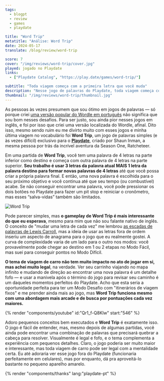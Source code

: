 ```yaml
---
tags:
  - blogpt
  - review
  - games
  - playdate

title: "Word Trip"
metatitle: "Análise: Word Trip"
date: 2024-05-17
translate: /blog/review/word-trip

score: 7
cover: "/img/reviews/word-trip/cover.jpg"
played: jogado no Playdate
links:
  - ["Playdate Catalog", "https://play.date/games/word-trip/"]

subtitle: "Toda viagem começa com a primeira letra que você muda"
description: "Nesse jogo de palavras do Playdate, toda viagem começa com a primeira letra que você muda. E com um pit stop logo depois, claro."
thumbnail: "/img/reviews/word-trip/thumbnail.jpg"
---
```


As pessoas às vezes presumem que sou ótimo em jogos de palavras — só porque criei [uma versão popular do Wordle em português](https://www.gabtoschi.com/letreco/) não significa que sou bom nesses desafios. Para ser justo, sou ainda pior nesses jogos em inglês, e foi por isso que criei uma versão localizada do Wordle, afinal. Dito isso, mesmo sendo ruim eu me divirto muito com esses jogos e minha última viagem no vocabulário foi **Word Trip**, um jogo de palavras simples (e às vezes difícil) exclusivo para o [**Playdate**](/pt/blog/playdate-analise-completa), criado por Shaun Inman, a mesma pessoa por trás da incrível aventura da Season One, Ratcheteer.

Em uma partida de **Word Trip**, você tem uma palavra de 4 letras na parte inferior como destino e começa com outra palavra de 4 letras na parte superior. **Seu trabalho é usar 3 letras da palavra atual MAIS 1 letra da palavra destino para formar novas palavras de 4 letras** até que você possa criar a própria palavra final. E então, uma nova palavra é escolhida para o seu próximo objetivo e você continua até que seu tempo (ou combustível) acabe. Se não conseguir encontrar uma palavra, você pode pressionar os dois botões no Playdate para fazer um pit stop e reiniciar o cronômetro, mas esses “salva-vidas” também são limitados.

![Word Trip](/img/reviews/word-trip/wordtrip.gif)

Pode parecer simples, mas **o gameplay de Word Trip é mais interessante do que eu esperava**, mesmo para mim que não sou falante nativo de inglês. O conceito de "mudar uma letra de cada vez" me lembrou [as escadas de palavras de Lewis Carroll](https://pt.wikipedia.org/wiki/Escada_de_palavras), mas a ideia de usar as letras fora de ordem inseriu um aspecto de anagrama para o jogo que eu realmente gostei. A curva de complexidade varia de um lado para o outro nos modos: você provavelmente pode chegar ao destino em 1 ou 2 etapas no Modo Fácil, mas suei para conseguir pontos no Modo Difícil.

**O tema de viagem de carro não tem muito impacto no ato de jogar em si, mas achei muito legal**, na verdade. Ver seu carrinho viajando no mapa infinito e mudando de direção ao encontrar uma nova palavra é um detalhe fofo — e usar a manivela após o término do jogo para revisar seu caminho é um daqueles momentos perfeitos do Playdate. Acho que esta seria a oportunidade perfeita para ter um Modo Desafio com "itinerários de viagem fixos" e me prender ainda mais ao jogo, mas **Word Trip funciona mesmo com uma abordagem mais arcade e de busca por pontuações cada vez maiores.**

{% render "components/youtube" id:"Qr1_f-Q8Klw" start:"546" %}

Adoro pequenos conceitos bem executados e **Word Trip** é exatamente isso. O jogo é fácil de entender, mas, mesmo depois de algumas partidas, você ainda pode encontrar uma combinação de palavras que precisará quebrar a cabeça para resolver. Visualmente é legal e fofo, e o tema complementa a experiência com pequenos detalhes. Claro, o jogo poderia ser muito maior e interessante, mas toda viagem de carro pode ser legal com a mentalidade certa. Eu até adoraria ver esse jogo fora do Playdate (funcionaria perfeitamente em celulares), mas por enquanto, dá pra aproveitá-lo bastante no pequeno aparelho amarelo.

{% render "components/thanks" lang:"playdate-pt" %}